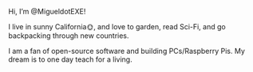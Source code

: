 Hi, I’m @MigueldotEXE!

I live in sunny California🌞, and love to garden, read Sci-Fi, and go backpacking through new countries. 

I am a fan of open-source software and building PCs/Raspberry Pis. My dream is to one day teach for a living. 

<!---
MigueldotEXE/MigueldotEXE is a ✨ special ✨ repository because its `README.md` (this file) appears on your GitHub profile.
You can click the Preview link to take a look at your changes.
--->
